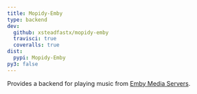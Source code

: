 ```yaml
---
title: Mopidy-Emby
type: backend
dev:
  github: xsteadfastx/mopidy-emby
  travisci: true
  coveralls: true
dist:
  pypi: Mopidy-Emby
py3: false
---
```


Provides a backend for playing music from
[Emby Media Servers](https://emby.media/).
